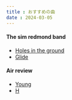 ```yaml
---
title : おすすめの曲
date : 2024-03-05
---
```


#### The sim redmond band
- [Holes in the ground](https://www.youtube.com/watch?v=hk4EfgNgDrE)
- [Glide](https://www.youtube.com/watch?v=wJSeAaMOiPE&t=8s)

#### Air review
- [Young](https://www.youtube.com/watch?v=78yb36Kw4G8)
- [H](https://www.youtube.com/watch?v=vk9hT9XtGCo)